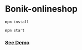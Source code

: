 # Bonik-onlineshop

```
npm install
```

```
npm start
``` 

<h3><a href="https://bonik-onlineshop-beknur.netlify.app/">See Demo</a></h3>     
